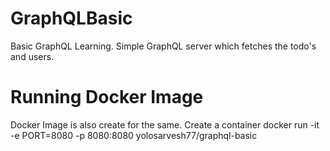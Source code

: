 # GraphQLBasic
Basic GraphQL Learning.
Simple GraphQL server which fetches the todo's and users.

# Running Docker Image
Docker Image is also create for the same.
Create a container
docker run -it -e PORT=8080 -p 8080:8080 yolosarvesh77/graphql-basic
